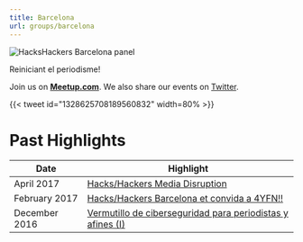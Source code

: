 ```yaml
---
title: Barcelona
url: groups/barcelona
---
```


![HacksHackers Barcelona panel](https://pbs.twimg.com/media/C98jSTdXoAAxnTW?format=jpg&name=medium)

Reiniciant el periodisme!

Join us on **[Meetup.com](https://www.meetup.com/Hacks-Hackers-Barcelona/)**. We also share our events on [Twitter](https://twitter.com/HacksHackersBCN).

{{< tweet id="1328625708189560832" width=80% >}}

# Past Highlights

| **Date**  | **Highlight** |  
|-----------|---------------|  
| April 2017 | [Hacks/Hackers Media Disruption](https://www.meetup.com/Hacks-Hackers-Barcelona/events/238722213/) |
| February 2017 | [Hacks/Hackers Barcelona et convida a 4YFN!!](https://www.meetup.com/Hacks-Hackers-Barcelona/events/237926787/) |   
| December 2016 | [Vermutillo de ciberseguridad para periodistas y afines (I)](https://www.meetup.com/Hacks-Hackers-Barcelona/events/236135362/) |
